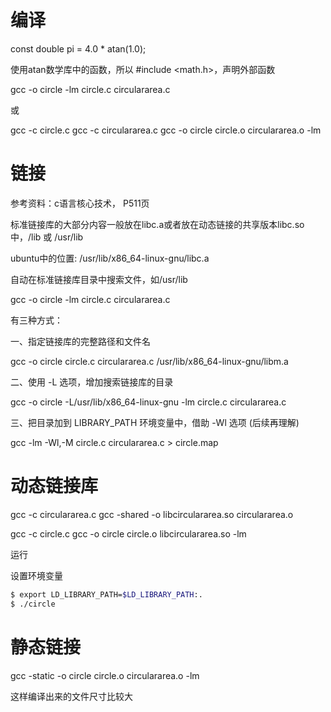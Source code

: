 编译
====

const double pi = 4.0 * atan(1.0);

使用atan数学库中的函数，所以 #include <math.h>，声明外部函数

gcc -o circle -lm circle.c circulararea.c

或

gcc -c circle.c
gcc -c circulararea.c
gcc -o circle circle.o circulararea.o -lm

链接
====

参考资料：c语言核心技术， P511页

标准链接库的大部分内容一般放在libc.a或者放在动态链接的共享版本libc.so中，/lib 或 /usr/lib

ubuntu中的位置: /usr/lib/x86_64-linux-gnu/libc.a

自动在标准链接库目录中搜索文件，如/usr/lib

gcc -o circle -lm circle.c circulararea.c

有三种方式：

一、指定链接库的完整路径和文件名

gcc -o circle circle.c circulararea.c /usr/lib/x86_64-linux-gnu/libm.a

二、使用 -L 选项，增加搜索链接库的目录

gcc -o circle -L/usr/lib/x86_64-linux-gnu -lm circle.c circulararea.c

三、把目录加到 LIBRARY_PATH 环境变量中，借助 -Wl 选项 (后续再理解)

gcc -lm -Wl,-M circle.c circulararea.c > circle.map

动态链接库
========

gcc -c circulararea.c
gcc -shared -o libcirculararea.so circulararea.o

gcc -c circle.c
gcc -o circle circle.o libcirculararea.so -lm

运行

设置环境变量

```sh
$ export LD_LIBRARY_PATH=$LD_LIBRARY_PATH:.
$ ./circle
```

静态链接
=======

gcc -static -o circle circle.o circulararea.o -lm

这样编译出来的文件尺寸比较大
